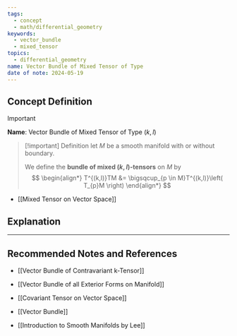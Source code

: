 ```yaml
---
tags:
  - concept
  - math/differential_geometry
keywords:
  - vector_bundle
  - mixed_tensor
topics:
  - differential_geometry
name: Vector Bundle of Mixed Tensor of Type
date of note: 2024-05-19
---
```


## Concept Definition

>[!important]
>**Name**: Vector Bundle of Mixed Tensor of Type $(k, l)$

>[!important] Definition
>let $M$ be a smooth manifold with or without boundary. 
>
>We define the **bundle of mixed $(k,l)$-tensors** on $M$ by
>$$
> \begin{align*}
> T^{(k,l)}TM &= \bigsqcup_{p \in M}T^{(k,l)}\left( T_{p}M \right)
> \end{align*}
>$$ 

- [[Mixed Tensor on Vector Space]]

## Explanation












-----------
##  Recommended Notes and References

- [[Vector Bundle of Contravariant k-Tensor]]
- [[Vector Bundle of all Exterior Forms on Manifold]]

- [[Covariant Tensor on Vector Space]]
- [[Vector Bundle]]

- [[Introduction to Smooth Manifolds by Lee]]